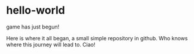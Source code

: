 # hello-world
game has just begun!

Here is where it all began, a small simple repository in github. Who knows where this journey will lead to. 
Ciao!

